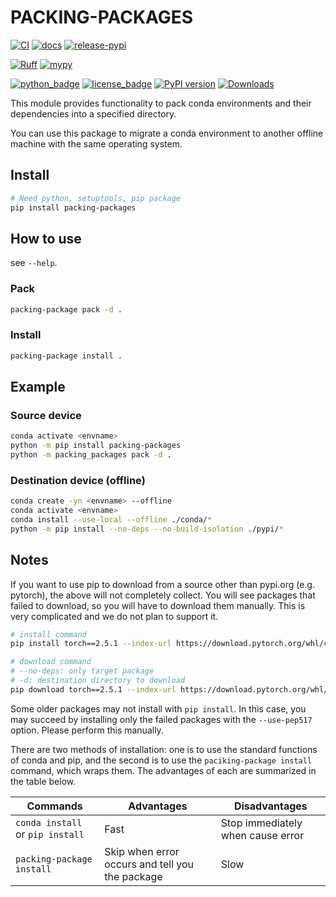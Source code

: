 # PACKING-PACKAGES

[![CI](https://github.com/yu9824/packing-packages/actions/workflows/CI.yml/badge.svg)](https://github.com/yu9824/packing-packages/actions/workflows/CI.yml)
[![docs](https://github.com/yu9824/packing-packages/actions/workflows/docs.yml/badge.svg)](https://github.com/yu9824/packing-packages/actions/workflows/docs.yml)
[![release-pypi](https://github.com/yu9824/packing-packages/actions/workflows/release-pypi.yml/badge.svg)](https://github.com/yu9824/packing-packages/actions/workflows/release-pypi.yml)

[![Ruff](https://img.shields.io/endpoint?url=https://raw.githubusercontent.com/astral-sh/ruff/main/assets/badge/v2.json)](https://github.com/astral-sh/ruff)
[![mypy](https://www.mypy-lang.org/static/mypy_badge.svg)](https://github.com/python/mypy)

[![python_badge](https://img.shields.io/pypi/pyversions/packing-packages)](https://pypi.org/project/packing-packages/)
[![license_badge](https://img.shields.io/pypi/l/packing-packages)](https://pypi.org/project/packing-packages/)
[![PyPI version](https://badge.fury.io/py/packing-packages.svg)](https://pypi.org/project/packing-packages/)
[![Downloads](https://static.pepy.tech/badge/packing-packages)](https://pepy.tech/project/packing-packages)

<!-- [![Conda Version](https://img.shields.io/conda/vn/conda-forge/packing-packages.svg)](https://anaconda.org/conda-forge/packing-packages)
[![Conda Platforms](https://img.shields.io/conda/pn/conda-forge/packing-packages.svg)](https://anaconda.org/conda-forge/packing-packages) -->

This module provides functionality to pack conda environments and their dependencies into a specified directory.

You can use this package to migrate a conda environment to another offline machine with the same operating system.


## Install

```bash
# Need python, setuptools, pip package
pip install packing-packages

```

## How to use

see `--help`.

### Pack

```bash
packing-package pack -d .

```

### Install

```bash
packing-package install .

```

## Example

### Source device

```bash
conda activate <envname>
python -m pip install packing-packages
python -m packing_packages pack -d .

```

### Destination device (offline)

```bash
conda create -yn <envname> --offline
conda activate <envname>
conda install --use-local --offline ./conda/*
python -m pip install --no-deps --no-build-isolation ./pypi/*

```

## Notes

If you want to use pip to download from a source other than pypi.org (e.g. pytorch), the above will not completely collect. You will see packages that failed to download, so you will have to download them manually.
This is very complicated and we do not plan to support it.

```bash
# install command
pip install torch==2.5.1 --index-url https://download.pytorch.org/whl/cu124

# download command
# --no-deps: only target package
# -d: destination directory to download
pip download torch==2.5.1 --index-url https://download.pytorch.org/whl/cu124 --no-deps -d .
```

Some older packages may not install with `pip install`. In this case, you may succeed by installing only the failed packages with the `--use-pep517` option.
Please perform this manually.

There are two methods of installation: one is to use the standard functions of conda and pip, and the second is to use the `paciking-package install` command, which wraps them. The advantages of each are summarized in the table below.


| Commands                          | Advantages                                      | Disadvantages                     |
| --------------------------------- | ----------------------------------------------- | --------------------------------- |
| `conda install`  or `pip install` | Fast                                            | Stop immediately when cause error |
| `packing-package install`         | Skip when error occurs and tell you the package | Slow                              |
